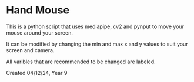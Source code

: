 # Hand Mouse

This is a python script that uses mediapipe, cv2 and pynput to move your mouse around your screen.

It can be modified by changing the min and max x and y values to suit your screen and camera.

All varibles that are recommended to be changed are labeled.

Created 04/12/24, Year 9
